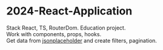 # 2024-React-Application
Stack React, TS, RouterDom. Education project.  
Work with components, props, hooks.  
Get data from [jsonplaceholder](https://jsonplaceholder.typicode.com/) and create filters, pagination.
